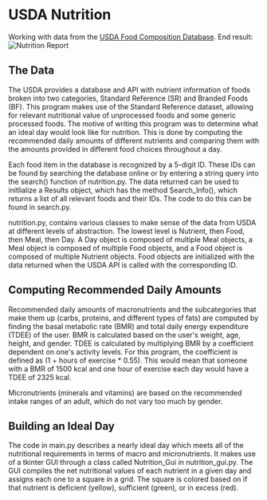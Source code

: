 # USDA Nutrition
Working with data from the [USDA Food Composition Database](https://ndb.nal.usda.gov/ndb/).
End result:
![Nutrition Report](http://noahtrenaman.com/media/sample_report.PNG)

## The Data
The USDA provides a database and API with nutrient information of foods broken into two categories, Standard Reference (SR) and Branded Foods (BF). This program makes use of the Standard Reference dataset, allowing for relevant nutritional value of unprocessed foods and some generic processed foods. The motive of writing this program was to determine what an ideal day would look like for nutrition. This is done by computing the recommended daily amounts of different nutrients and comparing them with the amounts provided in different food choices throughout a day.

Each food item in the database is recognized by a 5-digit ID. These IDs can be found by searching the database online or by entering a string query into the search() function of nutrition.py. The data returned can be used to initlialize a Results object, which has the method Search_Info(), which returns a list of all relevant foods and their IDs. The code to do this can be found in search.py.

nutrition.py, contains various classes to make sense of the data from USDA at different levels of abstraction. The lowest level is Nutrient, then Food, then Meal, then Day. A Day object is composed of multiple Meal objects, a Meal object is composed of multiple Food objects, and a Food object is composed of multiple Nutrient objects. Food objects are initialized with the data returned when the USDA API is called with the corresponding ID.

## Computing Recommended Daily Amounts
Recommended daily amounts of macronutrients and the subcategories that make them up (carbs, proteins, and different types of fats) are computed by finding the basal metabolic rate (BMR) and total daily energy expenditure (TDEE) of the user. BMR is calculated based on the user's weight, age, height, and gender. TDEE is calculated by multiplying BMR by a coefficient dependent on one's activity levels. For this program, the coefficient is defined as (1 + hours of exercise * 0.55). This would mean that someone with a BMR of 1500 kcal and one hour of exercise each day would have a TDEE of 2325 kcal.

Micronutrients (minerals and vitamins) are based on the recommended intake ranges of an adult, which do not vary too much by gender.

## Building an Ideal Day
The code in main.py describes a nearly ideal day which meets all of the nutritional requirements in terms of macro and micronutrients. It makes use of a tkinter GUI through a class called Nutrition_Gui in nutrition_gui.py. The GUI compiles the net nutritional values of each nutrient in a given day and assigns each one to a square in a grid. The square is colored based on if that nutrient is deficient (yellow), sufficient (green), or in excess (red).
